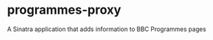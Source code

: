 programmes-proxy
================

A Sinatra application that adds information to BBC Programmes pages